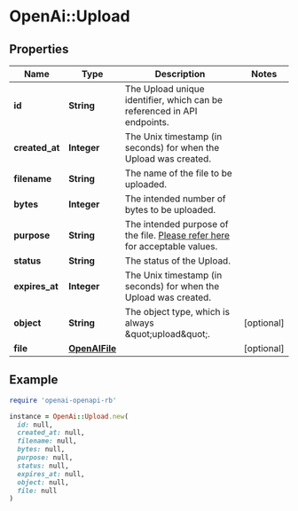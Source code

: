 # OpenAi::Upload

## Properties

| Name | Type | Description | Notes |
| ---- | ---- | ----------- | ----- |
| **id** | **String** | The Upload unique identifier, which can be referenced in API endpoints. |  |
| **created_at** | **Integer** | The Unix timestamp (in seconds) for when the Upload was created. |  |
| **filename** | **String** | The name of the file to be uploaded. |  |
| **bytes** | **Integer** | The intended number of bytes to be uploaded. |  |
| **purpose** | **String** | The intended purpose of the file. [Please refer here](/docs/api-reference/files/object#files/object-purpose) for acceptable values. |  |
| **status** | **String** | The status of the Upload. |  |
| **expires_at** | **Integer** | The Unix timestamp (in seconds) for when the Upload was created. |  |
| **object** | **String** | The object type, which is always \&quot;upload\&quot;. | [optional] |
| **file** | [**OpenAIFile**](OpenAIFile.md) |  | [optional] |

## Example

```ruby
require 'openai-openapi-rb'

instance = OpenAi::Upload.new(
  id: null,
  created_at: null,
  filename: null,
  bytes: null,
  purpose: null,
  status: null,
  expires_at: null,
  object: null,
  file: null
)
```

